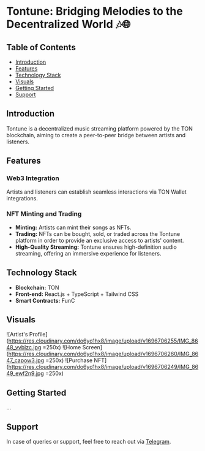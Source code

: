 # Tontune: Bridging Melodies to the Decentralized World 🎶🌐

## Table of Contents
- [Introduction](#introduction)
- [Features](#features)
- [Technology Stack](#technology-stack)
- [Visuals](#visuals)
- [Getting Started](#getting-started)
- [Support](#support)

## Introduction
Tontune is a decentralized music streaming platform powered by the TON blockchain, aiming to create a peer-to-peer bridge between artists and listeners.

## Features
### Web3 Integration
Artists and listeners can establish seamless interactions via TON Wallet integrations.

### NFT Minting and Trading
- **Minting:** Artists can mint their songs as NFTs.
- **Trading:** NFTs can be bought, sold, or traded across the Tontune platform in order to provide an exclusive access to artists' content.
- **High-Quality Streaming:** Tontune ensures high-definition audio streaming, offering an immersive experience for listeners.

## Technology Stack
- **Blockchain:** TON
- **Front-end:** React.js + TypeScript + Tailwind CSS
- **Smart Contracts:** FunC

## Visuals
![Artist's Profile](https://res.cloudinary.com/do6yo1hx8/image/upload/v1696706255/IMG_8648_vvblzc.jpg =250x)
![Home Screen](https://res.cloudinary.com/do6yo1hx8/image/upload/v1696706260/IMG_8647_capow3.jpg =250x)
![Purchase NFT](https://res.cloudinary.com/do6yo1hx8/image/upload/v1696706249/IMG_8649_ewf2n9.jpg =250x)

## Getting Started
...

## Support
In case of queries or support, feel free to reach out via [Telegram](https://t.me/k_sterio).
